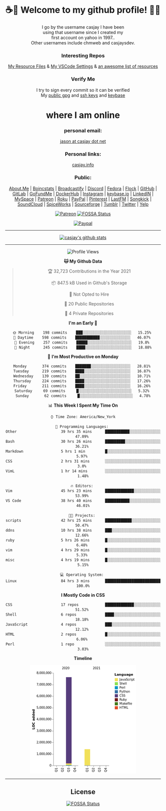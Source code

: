 <div align="center">  
  
# <strong> ☕👋 Welcome to my github profile! 👋🚀 </strong>  
  
I go by the username casjay I have been  
using that username since I created my  
first account on yahoo in 1997..  
Other usernames include chmweb and casjaysdev.  
  
### <strong> Interesting Repos </strong>  
[My Resource Files](https://github.com/casjay/resources) & 
[My VSCode Settings](https://github.com/casjay/vs-code) & 
[an awesome list of resources](https://github.com/casjay/awesome)
  
### <strong> Verify Me </strong>
I try to sign every commit so it can be verified  
My [public gpg](https://github.com/casjay/public/raw/master/jason.asc) and 
[ssh keys](https://github.com/casjay/public/raw/master/ssh_id.pub) and 
[keybase](https://keybase.io/casjay)  
  
# <strong> where I am online </strong>  
  
### <strong> personal email: </strong>  
[jason at casjay dot net](mailto:jason@casjay.net)  

### <strong> Personal links: </strong>  
[casjay.info](http://casjay.info)  
  
### <strong> Public: </strong>  
[About.Me](https://about.me/casjay) | 
[Boincstats](https://boincstats.com/en/page/profile/user/34665/) | 
[Broadcastify](http://www.radioreference.com/apps/user/?uid=184850) | 
[Discord](https://discord.gg/z2wS84v) | 
[Fedora](https://copr.fedorainfracloud.org/coprs/casjay) | 
[Flock](http://casjay.flock.com) | 
[GitHub](http://github.com/casjay) | 
[GitLab](http://gitlab.com/casjay) | 
[GoFundMe](https://www.gofundme.com/casjay) | 
[DockerHub](https://hub.docker.com/r/casjay/) | 
[Instagram](https://www.instagram.com/casjay/) | 
[keybase.io](http://keybase.io/casjay) | 
[LinkedIN](http://linkedin.com/in/casjay) | 
[MySpace](https://myspace.com/casjay) | 
[Patreon](https://www.patreon.com/casjay) | 
[Roku](https://my.roku.com/add/casjaysdev) | 
[PayPal](https://paypal.me/casjaysdev) | 
[Pinterest](https://www.pinterest.com/casjaysdev) | 
[LastFM](https://www.last.fm/user/Casjay) | 
[Songkick](https://www.songkick.com/users/casjay) | 
[SoundCloud](https://soundcloud.com/casjay) | 
[SpiceWorks](https://community.spiceworks.com/people/casjay) | 
[Sourceforge](https://sourceforge.net/u/chmweb/profile/) | 
[Tumblr](https://casjay.tumblr.com) | 
[Twitter](https://twitter.com/casjay) | 
[Yelp](https://www.yelp.com/user_details?userid=vSxaZZdqte5WhkOlsPqReQ)  
  
[![Patreon](https://img.shields.io/badge/patreon-donate-orange.svg)](https://www.patreon.com/casjay) [![FOSSA Status](https://app.fossa.com/api/projects/git%2Bgithub.com%2Fcasjay%2Fcasjay.svg?type=shield)](https://app.fossa.com/projects/git%2Bgithub.com%2Fcasjay%2Fcasjay?ref=badge_shield)

[![Paypal](https://img.shields.io/badge/Donate-PayPal-green.svg)](https://www.paypal.me/casjaysdev)  
  
---
[![casjay's github stats](https://gh-readme-stats.casjay.now.sh/api/?theme=dracula&username=casjay&show_icons=true)](https://github.com/casjay)  
  
---
<!--START_SECTION:waka-->
![Profile Views](http://img.shields.io/badge/Profile%20Views-3-blue)

**🐱 My Github Data** 

> 🏆 32,723 Contributions in the Year 2021
 > 
> 📦 847.5 kB Used in Github's Storage 
 > 
> 🚫 Not Opted to Hire
 > 
> 📜 20 Public Repositories 
 > 
> 🔑 4 Private Repositories  
 > 
**I'm an Early 🐤** 

```text
🌞 Morning    198 commits    ███░░░░░░░░░░░░░░░░░░░░░░   15.25% 
🌆 Daytime    598 commits    ███████████░░░░░░░░░░░░░░   46.07% 
🌃 Evening    257 commits    █████░░░░░░░░░░░░░░░░░░░░   19.8% 
🌙 Night      245 commits    ████░░░░░░░░░░░░░░░░░░░░░   18.88%

```
📅 **I'm Most Productive on Monday** 

```text
Monday       374 commits    ███████░░░░░░░░░░░░░░░░░░   28.81% 
Tuesday      219 commits    ████░░░░░░░░░░░░░░░░░░░░░   16.87% 
Wednesday    139 commits    ██░░░░░░░░░░░░░░░░░░░░░░░   10.71% 
Thursday     224 commits    ████░░░░░░░░░░░░░░░░░░░░░   17.26% 
Friday       211 commits    ████░░░░░░░░░░░░░░░░░░░░░   16.26% 
Saturday     69 commits     █░░░░░░░░░░░░░░░░░░░░░░░░   5.32% 
Sunday       62 commits     █░░░░░░░░░░░░░░░░░░░░░░░░   4.78%

```


📊 **This Week I Spent My Time On** 

```text
⌚︎ Time Zone: America/New_York

💬 Programming Languages: 
Other                    39 hrs 35 mins      ███████████░░░░░░░░░░░░░░   47.09% 
Bash                     30 hrs 26 mins      █████████░░░░░░░░░░░░░░░░   36.21% 
Markdown                 5 hrs 1 min         █░░░░░░░░░░░░░░░░░░░░░░░░   5.97% 
CSS                      2 hrs 31 mins       ░░░░░░░░░░░░░░░░░░░░░░░░░   3.0% 
VimL                     1 hr 14 mins        ░░░░░░░░░░░░░░░░░░░░░░░░░   1.48%

🔥 Editors: 
Vim                      45 hrs 23 mins      █████████████░░░░░░░░░░░░   53.99% 
VS Code                  38 hrs 40 mins      ███████████░░░░░░░░░░░░░░   46.01%

🐱‍💻 Projects: 
scripts                  42 hrs 25 mins      ████████████░░░░░░░░░░░░░   50.47% 
ddns                     10 hrs 38 mins      ███░░░░░░░░░░░░░░░░░░░░░░   12.66% 
ruby                     5 hrs 26 mins       █░░░░░░░░░░░░░░░░░░░░░░░░   6.48% 
vim                      4 hrs 29 mins       █░░░░░░░░░░░░░░░░░░░░░░░░   5.33% 
misc                     4 hrs 19 mins       █░░░░░░░░░░░░░░░░░░░░░░░░   5.15%

💻 Operating System: 
Linux                    84 hrs 3 mins       █████████████████████████   100.0%

```

**I Mostly Code in CSS** 

```text
CSS                      17 repos            █████████████░░░░░░░░░░░░   51.52% 
Shell                    6 repos             ████░░░░░░░░░░░░░░░░░░░░░   18.18% 
JavaScript               4 repos             ███░░░░░░░░░░░░░░░░░░░░░░   12.12% 
HTML                     2 repos             █░░░░░░░░░░░░░░░░░░░░░░░░   6.06% 
Perl                     1 repo              ░░░░░░░░░░░░░░░░░░░░░░░░░   3.03%

```


**Timeline**

![Chart not found](https://raw.githubusercontent.com/casjay/casjay/master/charts/bar_graph.png) 


<!--END_SECTION:waka-->
  
---

## License
[![FOSSA Status](https://app.fossa.com/api/projects/git%2Bgithub.com%2Fcasjay%2Fcasjay.svg?type=large)](https://app.fossa.com/projects/git%2Bgithub.com%2Fcasjay%2Fcasjay?ref=badge_large)

</div>  
